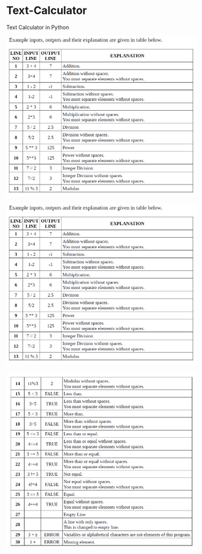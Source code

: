 # Text-Calculator
Text Calculator in Python


![banner resmi](https://github.com/emrepiristinee/Text-Calculator/blob/main/photo/2.png)

![banner resmi](https://github.com/emrepiristinee/Text-Calculator/blob/main/photo/2.png)

![banner resmi](https://github.com/emrepiristinee/Text-Calculator/blob/main/photo/3.png)
